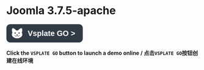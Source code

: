 # Joomla 3.7.5-apache

<a href="https://www.vsplate.com/?docker-compose=https://github.com/vsplate/dcenvs/joomla/3.7.5-apache"><img alt="VSPLATE GO" src="https://raw.githubusercontent.com/vsplate/images/master/vsgo_btn.png" width="200px"></a>

**Click the `VSPLATE GO` button to launch a demo online / 点击`VSPLATE GO`按钮创建在线环境**